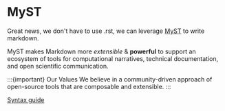 # MyST

Great news, we don't have to use .rst, we can leverage
[MyST](https://mystmd.org/) to write markdown.

MyST makes Markdown more _extensible_ & **powerful** to support an ecosystem of tools for computational narratives, technical documentation, and open scientific communication.

:::{important} Our Values
We believe in a community-driven approach of open-source tools that are composable and extensible.
:::


[Syntax guide](https://myst-parser.readthedocs.io/en/v0.13.3/using/syntax.html)
